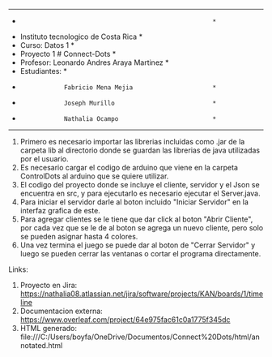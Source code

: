 ************************************************************
*                                                          *
*    Instituto tecnologico de Costa Rica                   *
*    Curso: Datos 1                                        *
*    Proyecto 1 # Connect-Dots                             *
*    Profesor: Leonardo Andres Araya Martinez              *
*    Estudiantes:                                          *
*                 Fabricio Mena Mejia                      *
*                 Joseph Murillo                           *
*                 Nathalia Ocampo                          *
************************************************************
1. Primero es necesario importar las librerias incluidas como .jar de la carpeta lib al directorio donde se guardan las librerias de java utilizadas por el usuario.
2. Es necesario cargar el codigo de arduino que viene en la carpeta ControlDots al arduino que se quiere utilizar.
3. El codigo del proyecto donde se incluye el cliente, servidor y el Json se encuentra en src, y para ejecutarlo es necesario ejecutar el Server.java.
4. Para iniciar el servidor darle al boton incluido "Iniciar Servidor" en la interfaz grafica de este.
5. Para agregar clientes se le tiene que dar click al boton "Abrir Cliente", por cada vez que se le de al boton se agrega un nuevo cliente, pero solo se pueden asignar hasta 4 colores.
6. Una vez termina el juego se puede dar al boton de "Cerrar Servidor" y luego se pueden cerrar las ventanas o cortar el programa directamente.


Links:
1. Proyecto en Jira: https://nathalia08.atlassian.net/jira/software/projects/KAN/boards/1/timeline 
2. Documentacion externa: https://www.overleaf.com/project/64e975fac61c0a1775f345dc 
3. HTML generado: file:///C:/Users/boyfa/OneDrive/Documentos/Connect%20Dots/html/annotated.html 
